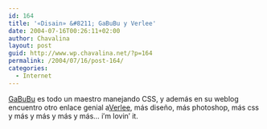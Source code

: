 ```yaml
---
id: 164
title: '«Disain» &#8211; GaBuBu y Verlee'
date: 2004-07-16T00:26:11+02:00
author: Chavalina
layout: post
guid: http://www.wp.chavalina.net/?p=164
permalink: /2004/07/16/post-164/
categories:
  - Internet
---
```

<a href="http://www.nv30.com/mt/" target="_blank">GaBuBu</a> es todo un maestro manejando CSS, y además en su weblog encuentro otro enlace genial a<a href="http://veerle.duoh.com/" target="_blank">Verlee</a>, más diseño, más photoshop, más css y más y más y más y más… i&prime;m lovin&prime; it.